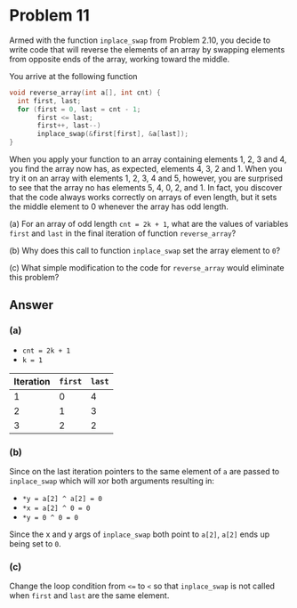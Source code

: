 # Problem 11

Armed with the function `inplace_swap` from Problem 2.10, you decide to write
code that will reverse the elements of an array by swapping elements from opposite
ends of the array, working toward the middle.

You arrive at the following function

```C
void reverse_array(int a[], int cnt) {
  int first, last;
  for (first = 0, last = cnt - 1;
       first <= last;
       first++, last--)
       inplace_swap(&first[first], &a[last]);
}
```

When you apply your function to an array containing elements 1, 2, 3 and 4,
you find the array now has, as expected, elements 4, 3, 2 and 1. When you try it
on an array with elements 1, 2, 3, 4 and 5, however, you are surprised to see that
the array no has elements 5, 4, 0, 2, and 1. In fact, you discover that the code
always works correctly on arrays of even length, but it sets the middle element to
0 whenever the array has odd length.

(a) For an array of odd length `cnt = 2k + 1`, what are the values of variables
`first` and `last` in the final iteration of function `reverse_array`?

(b) Why does this call to function `inplace_swap` set the array element to `0`?

(c) What simple modification to the code for `reverse_array` would eliminate
this problem?

## Answer

### (a)

- `cnt = 2k + 1`
- `k = 1`

| Iteration | `first` | `last` |
| --------- | ------- | ------ |
| 1         | 0       | 4      |
| 2         | 1       | 3      |
| 3         | 2       | 2      |

### (b)

Since on the last iteration pointers to the same element of `a` are passed to
`inplace_swap` which will xor both arguments resulting in:

- `*y = a[2] ^ a[2] = 0`
- `*x = a[2] ^ 0 = 0`
- `*y = 0 ^ 0 = 0`

Since the x and y args of `inplace_swap` both point to `a[2]`, `a[2]` ends up
being set to `0`.

### (c)

Change the loop condition from `<=` to `<` so that `inplace_swap` is not called
when `first` and `last` are the same element.
